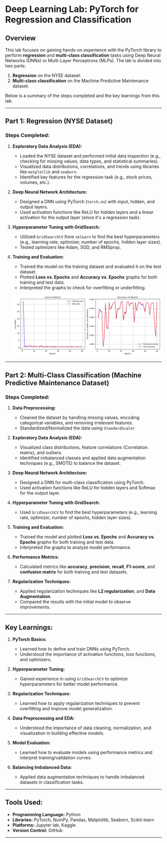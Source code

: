 # Deep Learning Lab: PyTorch for Regression and Classification

## Overview
This lab focuses on gaining hands-on experience with the PyTorch library to perform **regression** and **multi-class classification** tasks using Deep Neural Networks (DNNs) or Multi-Layer Perceptrons (MLPs). The lab is divided into two parts: 
1. **Regression** on the NYSE dataset.
2. **Multi-class classification** on the Machine Predictive Maintenance dataset.

Below is a summary of the steps completed and the key learnings from this lab.

---

## Part 1: Regression (NYSE Dataset)

### Steps Completed:
1. **Exploratory Data Analysis (EDA):**
   - Loaded the NYSE dataset and performed initial data inspection (e.g., checking for missing values, data types, and statistical summaries).
   - Visualized data distributions, correlations, and trends using libraries like `matplotlib` and `seaborn`.
   - Identified key features for the regression task (e.g., stock prices, volumes, etc.).

2. **Deep Neural Network Architecture:**
   - Designed a DNN using PyTorch (`torch.nn`) with input, hidden, and output layers.
   - Used activation functions like ReLU for hidden layers and a linear activation for the output layer (since it's a regression task).

3. **Hyperparameter Tuning with GridSearch:**
   - Utilized `GridSearchCV` from `sklearn` to find the best hyperparameters (e.g., learning rate, optimizer, number of epochs, hidden layer sizes).
   - Tested optimizers like Adam, SGD, and RMSprop.

4. **Training and Evaluation:**
   - Trained the model on the training dataset and evaluated it on the test dataset.
   - Plotted **Loss vs. Epochs** and **Accuracy vs. Epochs** graphs for both training and test data.
   - Interpreted the graphs to check for overfitting or underfitting.
     
   ![Alt Text](training_metrics.png)
---

## Part 2: Multi-Class Classification (Machine Predictive Maintenance Dataset)

### Steps Completed:
1. **Data Preprocessing:**
   - Cleaned the dataset by handling missing values, encoding categorical variables, and removing irrelevant features.
   - Standardized/Normalized the data using `StandardScaler` 

2. **Exploratory Data Analysis (EDA):**
   - Visualized class distributions, feature correlations (Correlation matrix), and outliers.
   - Identified imbalanced classes and applied data augmentation techniques (e.g., SMOTE) to balance the dataset.

3. **Deep Neural Network Architecture:**
   - Designed a DNN for multi-class classification using PyTorch.
   - Used activation functions like ReLU for hidden layers and Softmax for the output layer.

4. **Hyperparameter Tuning with GridSearch:**
   - Used `GridSearchCV` to find the best hyperparameters (e.g., learning rate, optimizer, number of epochs, hidden layer sizes).

5. **Training and Evaluation:**
   - Trained the model and plotted **Loss vs. Epochs** and **Accuracy vs. Epochs** graphs for both training and test data.
   - Interpreted the graphs to analyze model performance.

6. **Performance Metrics:**
   - Calculated metrics like **accuracy**, **precision**, **recall**, **F1-score**, and **confusion matrix** for both training and test datasets.

7. **Regularization Techniques:**
   - Applied regularization techniques like  **L2 regularization**, and **Data Augmentation**.
   - Compared the results with the initial model to observe improvements.

---

## Key Learnings:
1. **PyTorch Basics:**
   - Learned how to define and train DNNs using PyTorch.
   - Understood the importance of activation functions, loss functions, and optimizers.

2. **Hyperparameter Tuning:**
   - Gained experience in using `GridSearchCV` to optimize hyperparameters for better model performance.

3. **Regularization Techniques:**
   - Learned how to apply regularization techniques to prevent overfitting and improve model generalization.

4. **Data Preprocessing and EDA:**
   - Understood the importance of data cleaning, normalization, and visualization in building effective models.

5. **Model Evaluation:**
   - Learned how to evaluate models using performance metrics and interpret training/validation curves.

6. **Balancing Imbalanced Data:**
   - Applied data augmentation techniques to handle imbalanced datasets in classification tasks.

---

## Tools Used:
- **Programming Language:** Python
- **Libraries:** PyTorch, NumPy, Pandas, Matplotlib, Seaborn, Scikit-learn
- **Platforms:** Jupyter lab, Kaggle
- **Version Control:** GitHub

---

